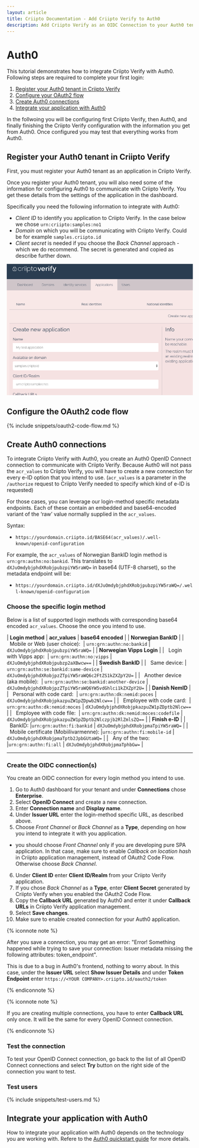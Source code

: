 ```yaml
---
layout: article
title: Criipto Documentation - Add Criipto Verify to Auth0
description: Add Criipto Verify as an OIDC Connection to your Auth0 tenant
---
```


# Auth0

This tutorial demonstrates how to integrate Criipto Verify with Auth0. Following steps are required to complete your first login:

1. [Register your Auth0 tenant in Criipto Verify](#register)
2. [Configure your OAuth2 flow](#enable)
3. [Create Auth0 connections](#auth0-connection)
4. [Integrate your application with Auth0](#integrate)

In the follwoing you will be configuring first Criipto Verify, then Auth0, and finally finishing the Criipto Verify configuration
with the information you get from Auth0. Once configured you may test that everything works from Auth0.


<a name="register"></a>

## Register your Auth0 tenant in Criipto Verify

First, you must register your Auth0 tenant as an application in Criipto Verify.

Once you register your Auth0 tenant, you will also need some of the information for configuring Auth0 to communicate with Criipto Verify. You get these details from the settings of the application in the dashboard.

Specifically you need the following information to integrate with Auth0:

- _Client ID_ to identify you application to Criipto Verify. In the case below we chose `urn:criipto:samples:no1`
- _Domain_ on which you will be communicating with Criipto Verify. Could be for example `samples.criipto.id`
- _Client secret_ is needed if you choose the *Back Channel* approach - which we do recommend. 
The secret is generated and copied as describe further down.

![Register App](/images/register-app.png)

<a name="enable"></a>

## Configure the OAuth2 code flow

{% include snippets/oauth2-code-flow.md %}


<a name="auth0-connection"></a>

## Create Auth0 connections

To integrate Criipto Verify with Auth0, you create an Auth0 OpenID Connect connection to communicate with Criipto Verify. Because Auth0 will not pass the `acr_values` to Criipto Verify, you will have to create a new connection for every e-ID option that you intend to use. (`acr_values` is a parameter in the `/authorize` request to Criipto Verify needed to specify which kind of e-ID is requested)

For those cases, you can leverage our login-method specific metadata endpoints. Each of these contain an embedded and base64-encoded variant of the ‘raw’ value normally supplied in the `acr_values`.

Syntax:

- `https://yourdomain.criipto.id/BASE64(acr_values)/.well-known/openid-configuration`

For example, the `acr_values` of Norwegian BankID login method is `urn:grn:authn:no:bankid`. This translates to `dXJuOmdybjphdXRobjpubzpiYW5raWQ=` in base64 (UTF-8 charset), so the metadata endpoint will be:

- `https://yourdomain.criipto.id/dXJuOmdybjphdXRobjpubzpiYW5raWQ=/.well-known/openid-configuration`

### Choose the specific login method

Below is a list of supported login methods with corresponding base64 encoded `acr_values`. Choose the once you intend to use.

| **Login method** | **acr_values** | **base64 encoded** |
| **Norwegian BankID** |
| &nbsp;&nbsp;Mobile or Web (user choice):&nbsp;         | `urn:grn:authn:no:bankid` | `dXJuOmdybjphdXRobjpubzpiYW5raWQ=` |
| **Norwegian Vipps Login** |
| &nbsp;&nbsp;Login with Vipps app:&nbsp;                | `urn:grn:authn:no:vipps` | `dXJuOmdybjphdXRobjpubzp2aXBwcw==` |
| **Swedish BankID** |
| &nbsp;&nbsp;Same device:                               | `urn:grn:authn:se:bankid:same-device` | `dXJuOmdybjphdXRobjpzZTpiYW5raWQ6c2FtZS1kZXZpY2U=` |
| &nbsp;&nbsp;Another device (aka mobile):&nbsp;         | `urn:grn:authn:se:bankid:another-device` | `dXJuOmdybjphdXRobjpzZTpiYW5raWQ6YW5vdGhlci1kZXZpY2U=` |
| **Danish NemID** |
| &nbsp;&nbsp;Personal with code card:&nbsp;             | `urn:grn:authn:dk:nemid:poces` | `dXJuOmdybjphdXRobjpkazpuZW1pZDpwb2Nlcw==` |
| &nbsp;&nbsp;Employee with code card:&nbsp;             | `urn:grn:authn:dk:nemid:moces` | `dXJuOmdybjphdXRobjpkazpuZW1pZDptb2Nlcw==` |
| &nbsp;&nbsp;Employee with code file:&nbsp;             | `urn:grn:authn:dk:nemid:moces:codefile` | `dXJuOmdybjphdXRobjpkazpuZW1pZDptb2Nlczpjb2RlZmlsZQ==` |
| **Finish e-ID** |
| &nbsp;&nbsp;BankID:                                    |`urn:grn:authn:fi:bankid` | `dXJuOmdybjphdXRobjpmaTpiYW5raWQ=` |
| &nbsp;&nbsp;Mobile certificate (Mobiilivarmenne):&nbsp;|`urn:grn:authn:fi:mobile-id` | `dXJuOmdybjphdXRobjpmaTptb2JpbGUtaWQ=` |
| &nbsp;&nbsp;Any of the two:                            |`urn:grn:authn:fi:all` | `dXJuOmdybjphdXRobjpmaTphbGw=` |

<hr />

### Create the OIDC connection(s)
You create an OIDC connection for every login method you intend to use.

1. Go to Auth0 dashboard for your tenant and under **Connections** chose **Enterprise**.
2. Select **OpenID Connect** and create a new connection.
3. Enter **Connection name** and **Display name**.
4. Under **Issuer URL** enter the login-method specific URL, as described above.
5. Choose _Front Channel_ or _Back Channel_ as a **Type**, depending on how you intend to integrate it with you application.
  -  you should choose _Front Channel_ only if you are developing pure SPA application. In that case, make sure to enable _Callback on location hash_ in Criipto application management, instead  of OAuth2 Code Flow. Otherwise choose _Back Channel_.
6. Under **Client ID** enter **Client ID/Realm** from your Criipto Verify application.
7. If you chose _Back Channel_ as a **Type**, enter **Client Secret** generated by Criipto Verify when you enabled the OAuth2 Code Flow.
8. Copy the **Callback URL** generated by Auth0 and enter it under **Callback URLs** in Criipto Verify application management.
9. Select **Save changes**.
10. Make sure to enable created connection for your Auth0 application.

{% iconnote note %}

After you save a connection, you may get an error: "Error! Something happened while trying to save your connection: Issuer metadata missing the following attributes: token_endpoint".

This is due to a bug in Auth0's frontend, nothing to worry about. In this case, under the **Issuer URL** select **Show Issuer Details** and under **Token Endpoint** enter `https://<YOUR COMPANY>.criipto.id/oauth2/token`

{% endiconnote %}

{% iconnote note %}

If you are creating multiple connections, you have to enter **Callback URL** only once. It will be the same for every OpenID Connect connection.

{% endiconnote %}

### Test the connection

To test your OpenID Connect connection, go back to the list of all OpenID Connect connections and select **Try** button on the right side of the connection you want to test.

### Test users

{% include snippets/test-users.md %}

<a name="integrate"></a>

## Integrate your application with Auth0

How to integrate your application with Auth0 depends on the technology you are working with. Refere to the [Auth0 quickstart guide](https://auth0.com/docs/quickstarts/) for more details.